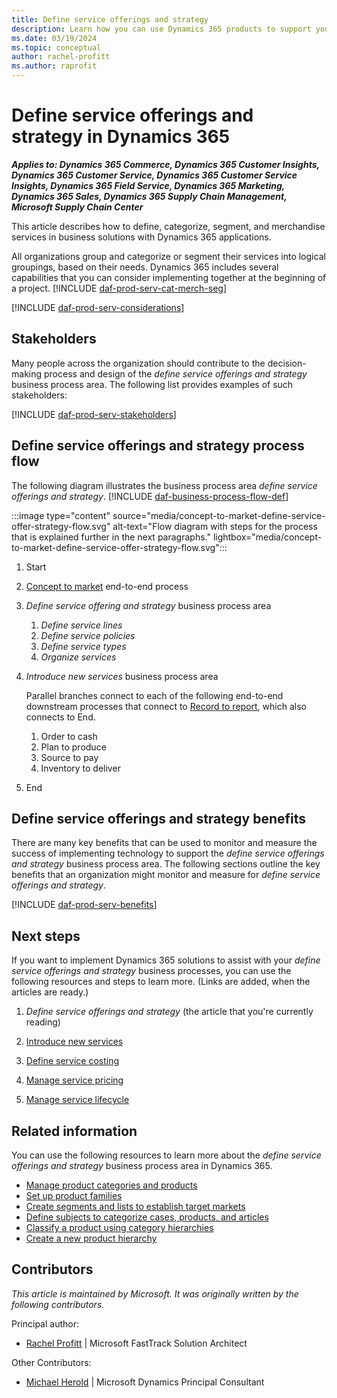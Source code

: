 ```yaml
---
title: Define service offerings and strategy
description: Learn how you can use Dynamics 365 products to support your organization's business processes for capturing a strategy for the services that you want to sell.
ms.date: 03/19/2024
ms.topic: conceptual
author: rachel-profitt
ms.author: raprofit
---
```


# Define service offerings and strategy in Dynamics 365

***Applies to: Dynamics 365 Commerce, Dynamics 365 Customer Insights, Dynamics 365 Customer Service, Dynamics 365 Customer Service Insights, Dynamics 365 Field Service, Dynamics 365 Marketing, Dynamics 365 Sales, Dynamics 365 Supply Chain Management, Microsoft Supply Chain Center***

This article describes how to define, categorize, segment, and merchandise services in business solutions with Dynamics 365 applications.  

All organizations group and categorize or segment their services into logical groupings, based on their needs. Dynamics 365 includes several capabilities that you can consider implementing together at the beginning of a project. [!INCLUDE [daf-prod-serv-cat-merch-seg](../includes/daf-prod-serv-cat-merch-seg.md)]

[!INCLUDE [daf-prod-serv-considerations](../includes/daf-prod-serv-considerations.md)]

## Stakeholders

Many people across the organization should contribute to the decision-making process and design of the *define service offerings and strategy* business process area. The following list provides examples of such stakeholders:

[!INCLUDE [daf-prod-serv-stakeholders](../includes/daf-prod-serv-stakeholders.md)]

## Define service offerings and strategy process flow

The following diagram illustrates the business process area *define service offerings and strategy*. [!INCLUDE [daf-business-process-flow-def](~/../shared-content/shared/guidance-includes/daf-business-process-flow-def.md)]

:::image type="content" source="media/concept-to-market-define-service-offer-strategy-flow.svg" alt-text="Flow diagram with steps for the process that is explained further in the next paragraphs." lightbox="media/concept-to-market-define-service-offer-strategy-flow.svg":::

1. Start
1. [Concept to market](concept-to-market-overview.md) end-to-end process
1. *Define service offering and strategy* business process area

    1. *Define service lines*
    1. *Define service policies*
    1. *Define service types*
    1. *Organize services*
1. *Introduce new services* business process area

    Parallel branches connect to each of the following end-to-end downstream processes that connect to [Record to report](record-to-report-overview.md), which also connects to End.

    1. Order to cash
    1. Plan to produce
    1. Source to pay
    1. Inventory to deliver

1. End

## Define service offerings and strategy benefits

There are many key benefits that can be used to monitor and measure the success of implementing technology to support the *define service offerings and strategy* business process area. The following sections outline the key benefits that an organization might monitor and measure for *define service offerings and strategy*.

[!INCLUDE [daf-prod-serv-benefits](../includes/daf-prod-serv-benefits.md)]

## Next steps

If you want to implement Dynamics 365 solutions to assist with your *define service offerings and strategy* business processes, you can use the following resources and steps to learn more. (Links are added, when the articles are ready.)

1. *Define service offerings and strategy* (the article that you're currently reading)

2. [Introduce new services](concept-to-market-introduce-new-services.md)

3. [Define service costing](concept-to-market-define-service-costing-overview.md)

4. [Manage service pricing](concept-to-market-manage-service-pricing-overview.md)

5. [Manage service lifecycle](concept-to-market-manage-service-lifecycle-overview.md)

## Related information

You can use the following resources to learn more about the *define service offerings and strategy* business process area in Dynamics 365.

- [Manage product categories and products](/dynamics365/commerce/category-management-product-creation)
- [Set up product families](/dynamics365/sales/create-product-family)
- [Create segments and lists to establish target markets](/dynamics365/marketing/segmentation-lists-subscriptions)
- [Define subjects to categorize cases, products, and articles](/power-platform/admin/define-subjects-categorize-cases-products-articles)
- [Classify a product using category hierarchies](/dynamics365/supply-chain/pim/tasks/classify-product-category-hierarchies)
- [Create a new product hierarchy](/dynamics365/commerce/create-product-hierarchy)

<!-- ## Tags

*Industries:* Agriculture (01-09), Mining (10-14), Construction (15-17), Manufacturing (20-39), Transportation and Public Utilities (40-49), Wholesale Trade (50-51), Retail Trade (52-59), Finance, Insurance, Real Estate (60-67), Services (70-89), Public Administration (91-99)

*Stakeholders:* Customer services, Engineering, Finance, Marketing, Merchandising, Operations, Production, Purchasing, Retail store operations, Sales, Service operations, Warehouse

*Products:* Dynamics 365 Commerce, Dynamics 365 Customer Insights, Dynamics 365 Customer Service, Dynamics 365 Customer Service Insights, Dynamics 365 Field Service, Dynamics 365 Marketing, Dynamics 365 Sales, Dynamics 365 Supply Chain Management, Microsoft Supply Chain Center -->

## Contributors

*This article is maintained by Microsoft. It was originally written by the following contributors.*

Principal author:

- [Rachel Profitt](https://linkedin.com/in/rachelprofitt) \| Microsoft FastTrack Solution Architect

Other Contributors:

- [Michael Herold](https://linkedin.com/in/maherold) \| Microsoft Dynamics Principal Consultant
